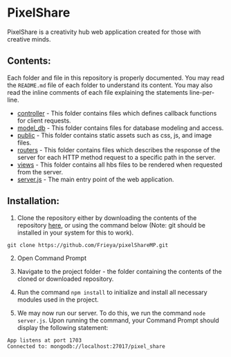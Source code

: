 # PixelShare

PixelShare is a creativity hub web application created for those with creative minds.

## Contents:

Each folder and file in this repository is properly documented. You may read the `README.md` file of each folder to understand its content. You may also read the inline comments of each file explaining the statements line-per-line.

- [controller](https://github.com/Frieya/pixelShareMP/tree/main/controller) - This folder contains files which defines callback functions for client requests.
- [model_db](https://github.com/Frieya/pixelShareMP/tree/main/model_db) - This folder contains files for database modeling and access.
- [public](https://github.com/Frieya/pixelShareMP/tree/main/public) - This folder contains static assets such as css, js, and image files.
- [routers](https://github.com/Frieya/pixelShareMP/tree/main/routers) - This folder contains files which describes the response of the server for each HTTP method request to a specific path in the server.
- [views](https://github.com/Frieya/pixelShareMP/tree/main/views) - This folder contains all hbs files to be rendered when requested from the server.
- [server.js](https://github.com/Frieya/pixelShareMP/blob/main/server.js) - The main entry point of the web application.

## Installation:
1. Clone the repository either by downloading the contents of the repository [here](https://github.com/Frieya/pixelShareMP/archive/refs/heads/main.zip), or using the command below (Note: git should be installed in your system for this to work).
```
git clone https://github.com/Frieya/pixelShareMP.git
```
2. Open Command Prompt
3. Navigate to the project folder - the folder containing the contents of the cloned or downloaded repository.
4. Run the command `npm install` to initialize and install all necessary modules used in the project.

5. We may now run our server. To do this, we run the command `node server.js`. Upon running the command, your Command Prompt should display the following statement:
```
App listens at port 1703
Connected to: mongodb://localhost:27017/pixel_share
```
